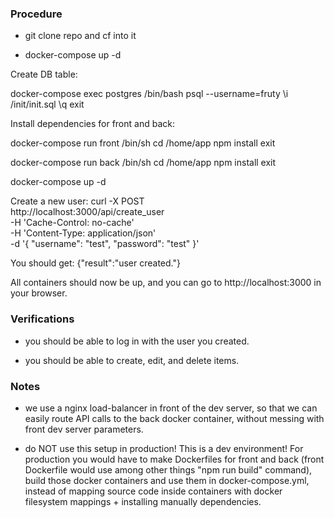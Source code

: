 
### Procedure

- git clone repo and cf into it

- docker-compose up -d

Create DB table:

docker-compose exec postgres /bin/bash
psql --username=fruty
\i /init/init.sql
\q
exit

Install dependencies for front and back:

docker-compose run front /bin/sh
cd /home/app
npm install
exit

docker-compose run back /bin/sh
cd /home/app
npm install
exit

docker-compose up -d

Create a new user:
curl -X POST \
  http://localhost:3000/api/create_user \
  -H 'Cache-Control: no-cache' \
  -H 'Content-Type: application/json' \
  -d '{
  "username": "test",
  "password": "test"
}'

You should get:
{"result":"user created."}

All containers should now be up, and you can go to http://localhost:3000 in your browser.

### Verifications

- you should be able to log in with the user you created.

- you should be able to create, edit, and delete items.


### Notes


- we use a nginx load-balancer in front of the dev server, so that we can easily route
API calls to the back docker container, without messing with front dev server parameters.

- do NOT use this setup in production! This is a dev environment! For production you would have
to make Dockerfiles for front and back (front Dockerfile would use among other things "npm run build" command), build those docker containers and use them in docker-compose.yml, instead of mapping source code inside containers with docker filesystem mappings + installing manually dependencies.
